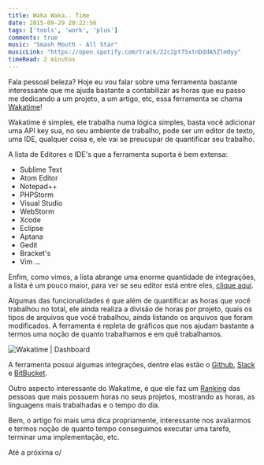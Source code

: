 ```yaml
---
title: Waka Waka.. Time
date: 2015-09-29 20:22:56
tags: ['tools', 'work', 'plus']
comments: true
music: "Smash Mouth - All Star"
musicLink: "https://open.spotify.com/track/22c2pt75xtnDddA5Zlm0yy"
timeRead: 2 minutos
---
```


Fala pessoal beleza? Hoje eu vou falar sobre uma ferramenta bastante interessante que me ajuda bastante a contabilizar as horas que eu passo me dedicando a um projeto, a um artigo, etc, essa ferramenta se chama [Wakatime](https://wakatime.com/)! 

<!--more-->

Wakatime é simples, ele trabalha numa lógica simples, basta você adicionar uma API key sua, no seu ambiente  de trabalho, pode ser um editor de texto, uma IDE, qualquer coisa e, ele vai se preucupar de quantificar seu trabalho. 

A lista de Editores e IDE's que a ferramenta suporta é bem extensa: 

- Sublime Text
- Atom Editor
- Notepad++
- PHPStorm
- Visual Studio
- WebStorm
- Xcode
- Eclipse 
- Aptana
- Gedit
- Bracket's
- Vim 
...

Enfim, como vimos, a lista abrange uma enorme quantidade de integrações, a lista é um pouco maior, para ver se seu editor está entre eles, [clique aqui]().

Algumas das funcionalidades é que além de quantificar as horas que você trabalhou no total, ele ainda realiza a divisão de horas por projeto, quais os tipos de arquivos que você trabalhou, ainda listando os arquivos que foram modificados. A ferramenta é repleta de gráficos que nos ajudam bastante a termos uma noção de quanto trabalhamos e em quê trabalhamos.

<img src="/images/posts/angularjs-filters.png" alt="Wakatime | Dashboard" title="Wakatime | Dashboard">

A ferramenta possui algumas integrações, dentre elas estão o [Github](http://github.com/), [Slack](https://slack.com) e [BitBucket](https://bitbucket.org/).

Outro aspecto interessante do Wakatime, é que ele faz um [Ranking](https://wakatime.com/leaders) das pessoas que mais possuem horas no seus projetos, mostrando as horas, as linguagens mais trabalhadas e o tempo do dia.

Bem, o artigo foi mais uma dica propriamente, interessante nos avaliarmos e termos noção de quanto tempo conseguimos executar uma tarefa, terminar uma implementação, etc.

Até a próxima o/

